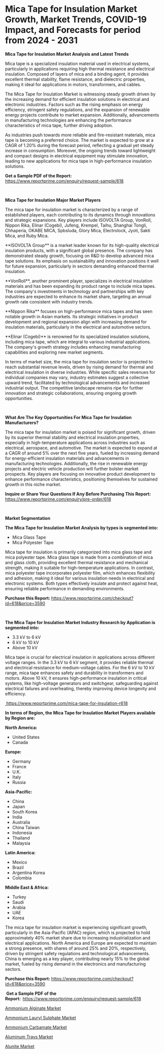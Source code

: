 <p><h1>Mica Tape for Insulation Market Growth, Market Trends, COVID-19 Impact, and Forecasts for period from 2024 - 2031</h1></p><p><strong>Mica Tape for Insulation Market Analysis and Latest Trends</strong></p>
<p><p>Mica tape is a specialized insulation material used in electrical systems, particularly in applications requiring high thermal resistance and electrical insulation. Composed of layers of mica and a binding agent, it provides excellent thermal stability, flame resistance, and dielectric properties, making it ideal for applications in motors, transformers, and cables.</p><p>The Mica Tape for Insulation Market is witnessing steady growth driven by the increasing demand for efficient insulation solutions in electrical and electronic industries. Factors such as the rising emphasis on energy efficiency, stringent safety regulations, and the expansion of renewable energy projects contribute to market expansion. Additionally, advancements in manufacturing technologies are enhancing the performance characteristics of mica tape, further driving adoption.</p><p>As industries push towards more reliable and fire-resistant materials, mica tape is becoming a preferred choice. The market is expected to grow at a CAGR of 1.20% during the forecast period, reflecting a gradual yet steady increase in consumption. Moreover, the ongoing trends toward lightweight and compact designs in electrical equipment may stimulate innovation, leading to new applications for mica tape in high-performance insulation solutions.</p></p>
<p><strong>Get a Sample PDF of the Report:&nbsp;</strong> <a href="https://www.reportprime.com/enquiry/request-sample/618?utm_campaign=1896&utm_medium=2&utm_source=Github&utm_content=ia&utm_term=24122024&utm_id=mica-tape-for-insulation">https://www.reportprime.com/enquiry/request-sample/618</a></p>
<p>&nbsp;</p>
<p><strong>Mica Tape for Insulation Major Market Players</strong></p>
<p><p>The mica tape for insulation market is characterized by a range of established players, each contributing to its dynamics through innovations and strategic expansions. Key players include ISOVOLTA Group, VonRoll, Nippon Rika, Elinar (Cogebi), Jufeng, Krempel, Taihu, Shanghai Tongli, Chhaperia, OKABE MICA, Spbsluda, Glory Mica, Electrolock, Jyoti, Sakti Mica, and Ruby Mica.</p><p>**ISOVOLTA Group** is a market leader known for its high-quality electrical insulation products, with a significant global presence. The company has demonstrated steady growth, focusing on R&D to develop advanced mica tape solutions. Its emphasis on sustainability and innovation positions it well for future expansion, particularly in sectors demanding enhanced thermal insulation.</p><p>**VonRoll**, another prominent player, specializes in electrical insulation materials and has been expanding its product range to include mica tapes. The company's investments in technology and partnerships with key industries are expected to enhance its market share, targeting an annual growth rate consistent with industry trends.</p><p>**Nippon Rika** focuses on high-performance mica tapes and has seen notable growth in Asian markets. Its strategic initiatives in product development and regional expansion align with increasing demand for insulation materials, particularly in the electrical and automotive sectors.</p><p>**Elinar (Cogebi)** is renowned for its specialized insulation solutions, including mica tape, which are integral to various industrial applications. The company's growth strategy includes enhancing manufacturing capabilities and exploring new market segments.</p><p>In terms of market size, the mica tape for insulation sector is projected to reach substantial revenue levels, driven by rising demand for thermal and electrical insulation in diverse industries. While specific sales revenues for individual companies may vary, industry estimates suggest a collective upward trend, facilitated by technological advancements and increased industrial output. The competitive landscape remains ripe for further innovation and strategic collaborations, ensuring ongoing growth opportunities.</p></p>
<p>&nbsp;</p>
<p><strong>What Are The Key Opportunities For Mica Tape for Insulation Manufacturers?</strong></p>
<p><p>The mica tape for insulation market is poised for significant growth, driven by its superior thermal stability and electrical insulation properties, especially in high-temperature applications across industries such as electrical, aerospace, and automotive. The market is expected to expand at a CAGR of around 5% over the next five years, fueled by increasing demand for energy-efficient insulation materials and advancements in manufacturing technologies. Additionally, the rise in renewable energy projects and electric vehicle production will further bolster market prospects. Key players are focusing on innovative product development to enhance performance characteristics, positioning themselves for sustained growth in this niche market.</p></p>
<p><strong>Inquire or Share Your Questions If Any Before Purchasing This Report:</strong> <a href="https://www.reportprime.com/enquiry/pre-order/618?utm_campaign=1896&utm_medium=2&utm_source=Github&utm_content=ia&utm_term=24122024&utm_id=mica-tape-for-insulation">https://www.reportprime.com/enquiry/pre-order/618</a></p>
<p>&nbsp;</p>
<p><strong>Market Segmentation</strong></p>
<p><strong>The Mica Tape for Insulation Market Analysis by types is segmented into:</strong></p>
<p><ul><li>Mica Glass Tape</li><li>Mica Polyester Tape</li></ul></p>
<p><p>Mica tape for insulation is primarily categorized into mica glass tape and mica polyester tape. Mica glass tape is made from a combination of mica and glass cloth, providing excellent thermal resistance and mechanical strength, making it suitable for high-temperature applications. In contrast, mica polyester tape incorporates polyester film, which enhances flexibility and adhesion, making it ideal for various insulation needs in electrical and electronic systems. Both types effectively insulate and protect against heat, ensuring reliable performance in demanding environments.</p></p>
<p><strong>Purchase this Report:&nbsp;</strong><a href="https://www.reportprime.com/checkout?id=618&price=3590&utm_campaign=1896&utm_medium=2&utm_source=Github&utm_content=ia&utm_term=24122024&utm_id=mica-tape-for-insulation">https://www.reportprime.com/checkout?id=618&price=3590</a></p>
<p>&nbsp;</p>
<p><strong>The Mica Tape for Insulation Market Industry Research by Application is segmented into:</strong></p>
<p><ul><li>3.3 kV to 6 kV</li><li>6 kV to 10 kV</li><li>Above 10 kV</li></ul></p>
<p><p>Mica tape is crucial for electrical insulation in applications across different voltage ranges. In the 3.3 kV to 6 kV segment, it provides reliable thermal and electrical resistance for medium-voltage cables. For the 6 kV to 10 kV range, mica tape enhances safety and durability in transformers and motors. Above 10 kV, it ensures high-performance insulation in critical systems, like high-voltage generators and switchgear, safeguarding against electrical failures and overheating, thereby improving device longevity and efficiency.</p></p>
<p><a href="https://www.reportprime.com/mica-tape-for-insulation-r618?utm_campaign=1896&utm_medium=2&utm_source=Github&utm_content=ia&utm_term=24122024&utm_id=mica-tape-for-insulation">&nbsp;https://www.reportprime.com/mica-tape-for-insulation-r618</a></p>
<p><strong>In terms of Region, the Mica Tape for Insulation Market Players available by Region are:</strong></p>
<p>
    <p> <strong> North America: </strong>
        <ul>
            <li>United States</li>
            <li>Canada</li>
        </ul>
        </p> 
    <p> <strong> Europe: </strong>
        <ul>
            <li>Germany</li>
            <li>France</li>
            <li>U.K.</li>
            <li>Italy</li>
            <li>Russia</li>
        </ul>
        </p> 
    <p> <strong> Asia-Pacific: </strong>
        <ul>
            <li>China</li>
            <li>Japan</li>
            <li>South Korea</li>
            <li>India</li>
            <li>Australia</li>
            <li>China Taiwan</li>
            <li>Indonesia</li>
            <li>Thailand</li>
            <li>Malaysia</li>
        </ul>
        </p> 
    <p> <strong> Latin America: </strong>
        <ul>
            <li>Mexico</li>
            <li>Brazil</li>
            <li>Argentina Korea</li>
            <li>Colombia</li>
        </ul>
        </p> 
    <p> <strong> Middle East & Africa: </strong>
        <ul>
            <li>Turkey</li>
            <li>Saudi</li>
            <li>Arabia</li>
            <li>UAE</li>
            <li>Korea</li>
        </ul>
    </p>
    </p>
<p><p>The mica tape for insulation market is experiencing significant growth, particularly in the Asia-Pacific (APAC) region, which is projected to hold approximately 40% market share due to increasing industrialization and electrical applications. North America and Europe are expected to maintain a strong presence, with shares of around 25% and 20%, respectively, driven by stringent safety regulations and technological advancements. China is emerging as a key player, contributing nearly 15% to the global market, fueled by rising demand in the electronics and manufacturing sectors.</p></p>
<p><strong>Purchase this Report: </strong><a href="https://www.reportprime.com/checkout?id=618&price=3590&utm_campaign=1896&utm_medium=2&utm_source=Github&utm_content=ia&utm_term=24122024&utm_id=mica-tape-for-insulation">https://www.reportprime.com/checkout?id=618&price=3590</a></p>
<p>&nbsp;<strong>Get a Sample PDF of the Report:&nbsp;&nbsp;</strong><a href="https://www.reportprime.com/enquiry/request-sample/618?utm_campaign=1896&utm_medium=2&utm_source=Github&utm_content=ia&utm_term=24122024&utm_id=mica-tape-for-insulation">https://www.reportprime.com/enquiry/request-sample/618</a></p>
<p><strong></strong></p>
<p><p><a href="https://www.linkedin.com/pulse/a-mkt-nova-vc8zf?utm_campaign=1896&utm_medium=2&utm_source=Github&utm_content=ia&utm_term=24122024&utm_id=mica-tape-for-insulation">Ammonium Alginate Market</a></p><p><a href="https://www.linkedin.com/pulse/detailed-examination-ammonium-lauryl-sulphate-market-size-h8lyf?utm_campaign=1896&utm_medium=2&utm_source=Github&utm_content=ia&utm_term=24122024&utm_id=mica-tape-for-insulation">Ammonium Lauryl Sulphate Market</a></p><p><a href="https://www.linkedin.com/pulse/top-trends-transforming-ammonium-carbamate-market-2024-htmgf?utm_campaign=1896&utm_medium=2&utm_source=Github&utm_content=ia&utm_term=24122024&utm_id=mica-tape-for-insulation">Ammonium Carbamate Market</a></p><p><a href="https://www.linkedin.com/pulse/aluminum-trays-market-analysis-2024-2031-projected-vwvdc?utm_campaign=1896&utm_medium=2&utm_source=Github&utm_content=ia&utm_term=24122024&utm_id=mica-tape-for-insulation">Aluminum Trays Market</a></p><p><a href="https://www.linkedin.com/pulse/alunite-market-overview-expected-growth-79-cagr-from-2024-1tlvf?utm_campaign=1896&utm_medium=2&utm_source=Github&utm_content=ia&utm_term=24122024&utm_id=mica-tape-for-insulation">Alunite Market</a></p></p>